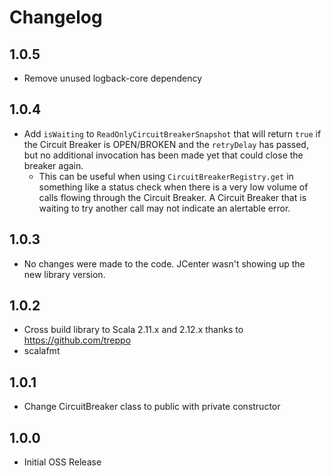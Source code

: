 # Changelog

## 1.0.5

- Remove unused logback-core dependency

## 1.0.4

- Add `isWaiting` to `ReadOnlyCircuitBreakerSnapshot` that will return `true` if the Circuit Breaker is OPEN/BROKEN and the `retryDelay` has passed, but no additional invocation has been made yet that could close the breaker again.
    - This can be useful when using `CircuitBreakerRegistry.get` in something like a status check when there is a very low volume of calls flowing through the Circuit Breaker. A Circuit Breaker that is waiting to try another call may not indicate an alertable error.

## 1.0.3

- No changes were made to the code. JCenter wasn't showing up the new library version.

## 1.0.2
- Cross build library to Scala 2.11.x and 2.12.x thanks to https://github.com/treppo
- scalafmt

## 1.0.1
- Change CircuitBreaker class to public with private constructor

## 1.0.0
- Initial OSS Release
